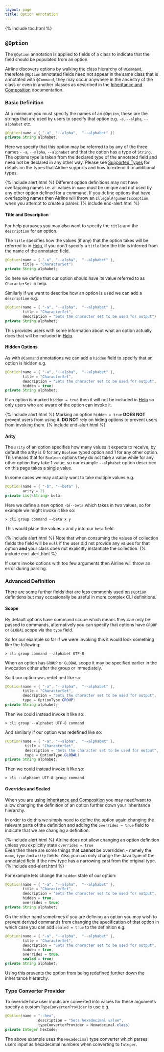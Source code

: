 ```yaml
---
layout: page
title: Option Annotation
---
```


{% include toc.html %}

## `@Option`

The `@Option` annotation is applied to fields of a class to indicate that the field should be populated from an option.

Airline discovers options by walking the class hierarchy of `@Command`, therefore `@Option` annotated fields need not appear in the same class that is annotated with `@Command`, they may occur anywhere in the ancestry of the class or even in another classes as described in the [Inheritance and Composition](../practise/oop.html) documentation.

### Basic Definition

At a minimum you must specify the names of an `@Option`, these are the strings that are used by users to specify that option e.g. `-a`, `--alpha`, `--alphabet` etc.

```java
@Option(name = { "-a", "--alpha",  "--alphabet" })
private String alphabet;
```
	
Here we specify that this option may be referred to by any of the three names - `-a`, `--alpha`, `--alphabet` and that the option has a type of `String`.  The options type is taken from the declared type of the annotated field and need not be declared in any other way.  Please see [Supported Types](../practise/types.html) for details on the types that Airline supports and how to extend it to additional types.

{% include alert.html %}
Different option definitions may not have overlapping names i.e. all values in `name` must be unique and not used by any other option defined for a command.
If you define options that have overlapping names then Airline will throw an `IllegalArgumentException` when you attempt to create a parser.
{% include end-alert.html %}#### Title and Description

For help purposes you may also want to specify the `title` and the `description` for an option.

The `title` specifies how the values (if any) that the option takes will be referred to in [Help](../help/), if you don't specify a `title` then the title is inferred from the name of the annotated field.

```java
@Option(name = { "-a", "--alpha",  "--alphabet" }, 
        title = "CharacterSet")
private String alphabet;
```

So here we define that our option should have its value referred to as `CharacterSet` in help.

Similarly if we want to describe how an option is used we can add a `description` e.g.

```java
@Option(name = { "-a", "--alpha",  "--alphabet" }, 
        title = "CharacterSet", 
        description = "Sets the character set to be used for output")
private String alphabet;
```

This provides users with some information about what an option actually does that will be included in [Help](../help/).

#### Hidden Options

As with `@Command` annotations we can add a `hidden` field to specify that an option is hidden e.g.

```java
@Option(name = { "-a", "--alpha",  "--alphabet" }, 
        title = "CharacterSet", 
        description = "Sets the character set to be used for output", 
        hidden = true)
private String alphabet;
```

If an option is marked `hidden = true` then it will not be included in [Help](../help/) so only users who are aware of the option can invoke it.

{% include alert.html %}
Marking an option `hidden = true` **DOES NOT** prevent users from using it.  **DO NOT** rely on hiding options to prevent users from invoking them.
{% include end-alert.html %}

#### Arity

The `arity` of an option specifies how many values it expects to receive, by default the arity is 0 for any `Boolean` typed option and 1 for any other option.  This means that for `Boolean` options they do not take a value while for any other option they take 1 value, so our example `--alphabet` option described on this page takes a single value.

In some cases we may actually want to take multiple values e.g.

```java
@Option(name = { "-b", "--beta" }, 
        arity = 2)
private List<String> beta;
```
	
Here we define a new option `-b`/`--beta` which takes in two values, so for example we might invoke it like so:

    > cli group command --beta x y

This would place the values `x` and `y` into our `beta` field.

{% include alert.html %}
Note that when consuming the values of collection fields the field will be `null` if the user did not provide any values for that option **and** your class does not explicitly instantiate the collection.
{% include end-alert.html %}

If users invoke options with too few arguments then Airline will throw an error during parsing.

### Advanced Definition

There are some further fields that are less commonly used on `@Option` definitions but may occasionally be useful in more complex CLI definitions.

#### Scope

By default options have command scope which means they can only be passed to commands, alternatively you can specify that options have `GROUP` or `GLOBAL` scope via the `type` field.
	
So for our example so far if we were invoking this it would look something like the following:

    > cli group command --alphabet UTF-8

When an option has `GROUP` or `GLOBAL` scope it may be specified earlier in the invocation either after the group or immediately.

So if our option was redefined like so:

```java
@Option(name = { "-a", "--alpha",  "--alphabet" }, 
        title = "CharacterSet", 
        description = "Sets the character set to be used for output",
        type = OptionType.GROUP)
private String alphabet;
```

Then we could instead invoke it like so:

    > cli group --alphabet UTF-8 command
    
And similarly if our option was redefined like so:

```java
@Option(name = { "-a", "--alpha",  "--alphabet" }, 
         title = "CharacterSet", 
         description = "Sets the character set to be used for output", 
         type = OptionType.GLOBAL)
private String alphabet;
```

Then we could instead invoke it like so:

    > cli --alphabet UTF-8 group command
    
#### Overrides and Sealed

When you are using [Inheritance and Composition](../practise/oop.html) you may need/want to allow changing the definition of an option further down your inheritance hierarchy.

In order to do this we simply need to define the option again changing the relevant parts of the definition and adding the `overrides = true` field to indicate that we are changing a definition.

{% include alert.html %}
Airline does not allow changing an option definition unless you explicitly state `overrides = true`  
Even then there are some things that **cannot** be overridden - namely the `name`, `type` and `arity` fields.  Also you can only change the Java type of the annotated field if the new type has a narrowing cast from the original type.
{% include end-alert.html %}

For example lets change the `hidden` state of our option:

```java
@Option(name = { "-a", "--alpha",  "--alphabet" }, 
        title = "CharacterSet", 
        description = "Sets the character set to be used for output", 
        hidden = true, 
        overrides = true)
private String alphabet;
```

On the other hand sometimes if you are defining an option you may wish to prevent derived commands from changing the specification of that option in which case you can add `sealed = true` to the definition e.g.

```java
@Option(name = { "-a", "--alpha",  "--alphabet" }, 
        title = "CharacterSet", 
        description = "Sets the character set to be used for output", 
        hidden = true, 
        overrides = true,
        sealed = true)
private String alphabet;
```

Using this prevents the option from being redefined further down the inheritance hierarchy.

### Type Converter Provider

To override how user inputs are converted into values for these arguments specify a custom `TypeConverterProvider` to use e.g.

```java
@Option(name = "--hex",
               description = "Sets hexadecimal value", 
               typeConverterProvider = Hexadecimal.class)
private Integer hexCode;
```

The above example uses the `Hexadecimal` type converter which parses users input as hexadecimal numbers when converting to `Integer`.